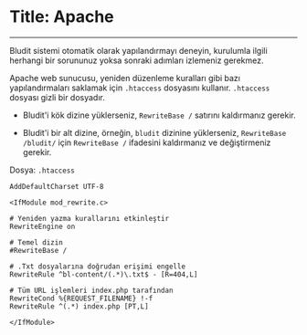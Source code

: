 # Title: Apache
<!-- Position: 1 -->
---
Bludit sistemi otomatik olarak yapılandırmayı deneyin, kurulumla ilgili herhangi bir sorununuz yoksa sonraki adımları izlemeniz gerekmez.

Apache web sunucusu, yeniden düzenleme kuralları gibi bazı yapılandırmaları saklamak için `.htaccess` dosyasını kullanır. `.htaccess` dosyası gizli bir dosyadır.

- Bludit'i kök dizine yüklerseniz, `RewriteBase /` satırını kaldırmanız gerekir.

- Bludit'i bir alt dizine, örneğin, `bludit` dizinine yüklerseniz, `RewriteBase /bludit/` için `RewriteBase /` ifadesini kaldırmanız ve değiştirmeniz gerekir.

Dosya: `.htaccess`

```
AddDefaultCharset UTF-8

<IfModule mod_rewrite.c>

# Yeniden yazma kurallarını etkinleştir
RewriteEngine on

# Temel dizin
#RewriteBase /

# .Txt dosyalarına doğrudan erişimi engelle
RewriteRule ^bl-content/(.*)\.txt$ - [R=404,L]

# Tüm URL işlemleri index.php tarafından
RewriteCond %{REQUEST_FILENAME} !-f
RewriteRule ^(.*) index.php [PT,L]

</IfModule>
```



